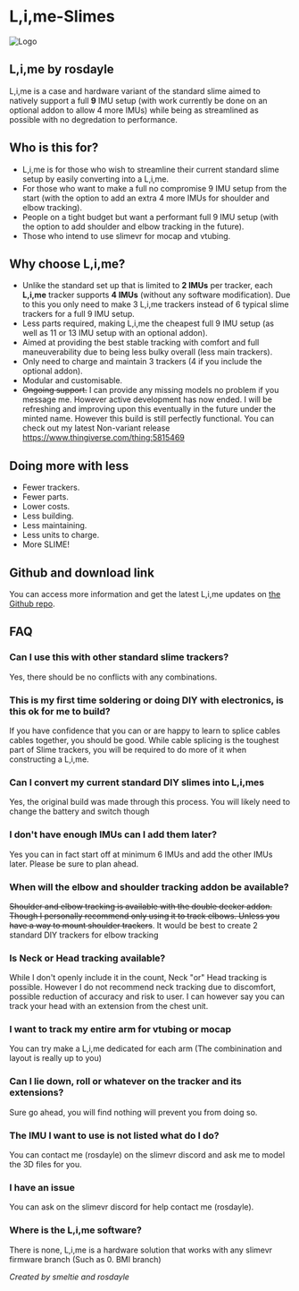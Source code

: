 # L,i,me-Slimes

![Logo](../assets/img/limeSlimeLogo.png)

## L,i,me by rosdayle
L,i,me is a case and hardware variant of the standard slime aimed to natively support a full **9** IMU setup (with work currently be done on an optional addon to allow 4 more IMUs) while being as streamlined as possible with no degredation to performance.


## Who is this for?
- L,i,me is for those who wish to streamline their current standard slime setup by easily converting into a L,i,me.
- For those who want to make a full no compromise 9 IMU setup from the start (with the option to add an extra 4 more IMUs for shoulder and elbow tracking).
- People on a tight budget but want a performant full 9 IMU setup (with the option to add shoulder and elbow tracking in the future).
- Those who intend to use slimevr for mocap and vtubing.

## Why choose L,i,me?
- Unlike the standard set up that is limited to **2 IMUs** per tracker, each **L,i,me** tracker supports **4 IMUs** (without any software modification). Due to this you only need to make 3 L,i,me trackers instead of 6 typical slime trackers for a full 9 IMU setup.
- Less parts required, making L,i,me the cheapest full 9 IMU setup (as well as 11 or 13 IMU setup with an optional addon).
- Aimed at providing the best stable tracking with comfort and full maneuverability due to being less bulky overall (less main trackers).
- Only need to charge and maintain 3 trackers (4 if you include the optional addon).
- Modular and customisable.
- ~~Ongoing support.~~ I can provide any missing models no problem if you message me. However active development has now ended. I will be refreshing and improving upon  this eventually in the future under the minted name. However this build is still perfectly functional. You can check out my latest Non-variant release https://www.thingiverse.com/thing:5815469

## Doing more with less
- Fewer trackers.
- Fewer parts.
- Lower costs.
- Less building.
- Less maintaining.
- Less units to charge.
- More SLIME!

## Github and download link
You can access more information and get the latest L,i,me updates on [the Github repo](https://github.com/Rosdayle/L.i.me-Slimes).

## FAQ

### Can I use this with other standard slime trackers?
Yes, there should be no conflicts with any combinations.

### This is my first time soldering or doing DIY with electronics, is this ok for me to build?

If you have confidence that you can or are happy to learn to splice cables cables together, you should be good.
While cable splicing is the toughest part of Slime trackers, you will be required to do more of it when constructing a L,i,me.

### Can I convert my current standard DIY slimes into L,i,mes

Yes, the original build was made through this process. You will likely need to change the battery and switch though


### I don't have enough IMUs can I add them later?

Yes you can in fact start off at minimum 6 IMUs and add the other IMUs later. Please be sure to plan ahead.

### When will the elbow and shoulder tracking addon be available?

~~Shoulder and elbow tracking is available with the double decker addon. Though I personally recommend only using it to track elbows. Unless you have a way to mount shoulder trackers~~. It would be best to create 2 standard DIY trackers for elbow tracking

### Is Neck or Head tracking available?

While I don't openly include it in the count, Neck "or" Head tracking is possible. However I do not recommend neck tracking due to discomfort, possible reduction of accuracy and risk to user. I can however say you can track your head with an extension from the chest unit.

### I want to track my entire arm for vtubing or mocap

You can try make a L,i,me dedicated for each arm (The combinination and layout is really up to you)

### Can I lie down, roll or whatever on the tracker and its extensions?

Sure go ahead, you will find nothing will prevent you from doing so.

### The IMU I want to use is not listed what do I do?

You can contact me (rosdayle) on the slimevr discord and ask me to model the 3D files for you.

### I have an issue

You can ask on the slimevr discord for help contact me (rosdayle).

### Where is the L,i,me software?

There is none, L,i,me is a hardware solution that works with any slimevr firmware branch (Such as 0. BMI branch)


*Created by smeltie and rosdayle*
